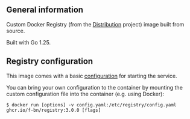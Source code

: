 ## General information

Custom Docker Registry (from the [Distribution](https://github.com/distribution/distribution) project) image built from source.

Built with Go 1.25.

## Registry configuration

This image comes with a basic [configuration](./config.default.yml) for starting the service.

You can bring your own configuration to the container by mounting the custom configuration file into the container (e.g. using Docker):

```shell
$ docker run [options] -v config.yaml:/etc/registry/config.yaml ghcr.io/f-bn/registry:3.0.0 [flags]
```